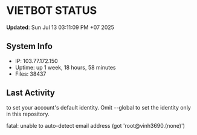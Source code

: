 # VIETBOT STATUS
**Updated**: Sun Jul 13 03:11:09 PM +07 2025

## System Info
- IP: 103.77.172.150
- Uptime: up 1 week, 18 hours, 58 minutes
- Files: 38437

## Last Activity

to set your account's default identity.
Omit --global to set the identity only in this repository.

fatal: unable to auto-detect email address (got 'root@vinh3690.(none)')
